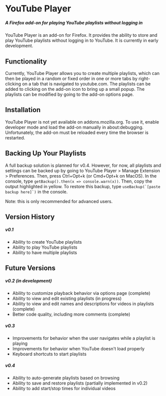 # YouTube Player
##### A Firefox add-on for playing YouTube playlists without logging in

YouTube Player is an add-on for Firefox. It provides the ability to store
and play YouTube playlists without logging in to YouTube. It is currently in
early development.

## Functionality
Currently, YouTube Player allows you to create multiple playlists, which
can then be played in a random or fixed order in one or more tabs by
right-clicking on a tab that is navigated to youtube.com.
The playlists can be added to clicking on the add-on icon
to bring up a small popup.
The playlists can be modified by going to the add-on options page.

## Installation
YouTube Player is not yet available on addons.mozilla.org. To use it,
enable developer mode and load the add-on manually in about:debugging.
Unfortunately, the add-on must be reloaded every time the browser is restarted.

## Backing Up Your Playlists
A full backup solution is planned for v0.4. However, for now, all playlists
and settings can be backed up by going to YouTube Player > Manage Extension >
Preferences. Then, press Ctrl+Opt+k (or Cmd+Opt+k on MacOS). In the console,
type `getBackup().then(x => console.warn(x))`. Then, copy the output
highlighted in yellow. To restore this backup, type
``useBackup(`[paste backup here]`)`` in the console.

Note: this is only recommended for advanced users.

## Version History
##### v0.1
 - Ability to create YouTube playlists
 - Ability to play YouTube playlists
 - Ability to have multiple playlists

## Future Versions
##### v0.2 (in development)
 - Ability to customize playback behavior via options page (complete)
 - Ability to view and edit existing playlists (in progress)
 - Ability to view and edit names and descriptions for videos in playlists
   (complete)
 - Better code quality, including more comments (complete)

##### v0.3
 - Improvements for behavior when the user navigates while a playlist is
   playing
 - Improvements for behavior when YouTube doesn't load properly
 - Keyboard shortcuts to start playlists

##### v0.4
 - Ability to auto-generate playlists based on browsing
 - Ability to save and restore playlists (partially implemented in v0.2)
 - Ability to add start/stop times for individual videos

